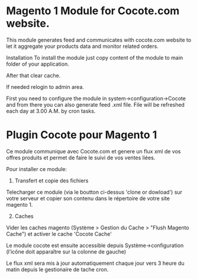 # Magento 1 Module for Cocote.com website.

This module generates feed and communicates with cocote.com website to let it aggregate your products data and monitor related orders.

Installation
To install the module just copy content of the module to main folder of your application.

After that clear cache.

If needed relogin to admin area.

First you need to configure the module in system->configuration->Cocote and from there you can also generate feed .xml file.
File will be refreshed each day at 3.00 A.M. by cron tasks.


# Plugin Cocote pour Magento 1

Ce module communique avec Cocote.com et genere un flux xml de vos offres produits et permet de faire le suivi de vos ventes liées.

Pour installer ce module:

1) Transfert et copie des fichiers

Telecharger ce module (via le boutton ci-dessus 'clone or dowload') sur votre serveur et copier son contenu dans le répertoire de votre site magento 1.

2) Caches

Vider les caches magento (Système > Gestion du Cache > "Flush Magento Cache") et activer le cache 'Cocote Cache'

Le module cocote est ensuite accessible depuis Système->configuration (l’icône doit apparaître sur la colonne de gauche)

Le flux xml sera mis à jour automatiquement chaque jour vers 3 heure du matin depuis le gestionaire de tache cron.
